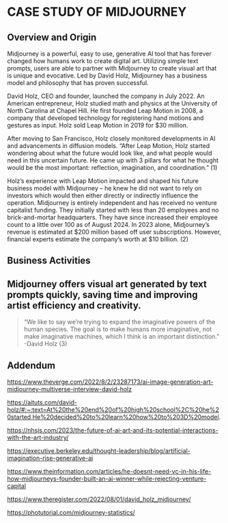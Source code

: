 # CASE STUDY OF MIDJOURNEY
## Overview and Origin
Midjourney is a powerful, easy to use, generative AI tool that has forever changed how humans work to create digital art. Utilizing simple text prompts, users are able to partner with Midjourney to create visual art that is unique and evocative. Led by David Holz, Midjourney has a business model and philosophy that has proven successful. 

David Holz, CEO and founder, launched the company in July 2022. An American entrepreneur, Holz studied math and physics at the University of North Carolina at Chapel Hill. He first founded Leap Motion in 2008, a company that developed technology for registering hand motions and gestures as input. Holz sold Leap Motion in 2019 for $30 million. 

After moving to San Francisco, Holz closely monitored developments in AI and advancements in diffusion models. “After Leap Motion, Holz started wondering about what the future would look like, and what people would need in this uncertain future. He came up with 3 pillars for what he thought would be the most important: reflection, imagination, and coordination.” (1)

Holz’s experience with Leap Motion impacted and shaped his future business model with Midjourney – he knew he did not want to rely on investors which would then either directly or indirectly influence the operation. Midjourney is entirely independent and has received no venture capitalist funding. They initially started with less than 20 employees and no brick-and-mortar headquarters. They have since increased their employee count to a little over 100 as of August 2024. In 2023 alone, Midjourney’s revenue is estimated at $200 million based off user subscriptions. However, financial experts estimate the company’s worth at $10 billion. (2)

## Business Activities
Midjourney offers visual art generated by text prompts quickly, saving time and improving artist efficiency and creativity. 
---
> “We like to say we’re trying to expand the imaginative powers of the human species. The goal is to make humans more imaginative, not make imaginative machines, which I think is an important distinction."
> -David Holz (3)

## Addendum
https://www.theverge.com/2022/8/2/23287173/ai-image-generation-art-midjourney-multiverse-interview-david-holz

https://aituts.com/david-holz/#:~:text=At%20the%20end%20of%20high%20school%2C%20he%20started,He%20decided%20to%20learn%20how%20to%203D%20model.

https://nhsjs.com/2023/the-future-of-ai-art-and-its-potential-interactions-with-the-art-industry/

https://executive.berkeley.edu/thought-leadership/blog/artificial-imagination-rise-generative-ai

https://www.theinformation.com/articles/he-doesnt-need-vc-in-his-life-how-midjourneys-founder-built-an-ai-winner-while-rejecting-venture-capital

https://www.theregister.com/2022/08/01/david_holz_midjourney/

https://photutorial.com/midjourney-statistics/
